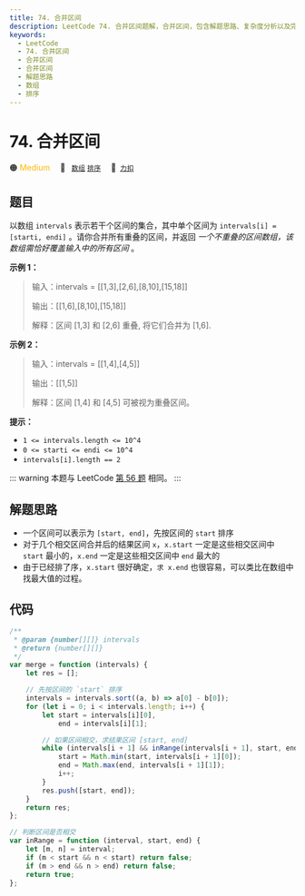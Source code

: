 ```yaml
---
title: 74. 合并区间
description: LeetCode 74. 合并区间题解，合并区间，包含解题思路、复杂度分析以及完整的 JavaScript 代码实现。
keywords:
  - LeetCode
  - 74. 合并区间
  - 合并区间
  - 合并区间
  - 解题思路
  - 数组
  - 排序
---
```


# 74. 合并区间

🟠 <font color=#ffb800>Medium</font>&emsp; 🔖&ensp; [`数组`](/tag/array.md) [`排序`](/tag/sorting.md)&emsp; 🔗&ensp;[`力扣`](https://leetcode.cn/problems/SsGoHC)

## 题目

以数组 `intervals` 表示若干个区间的集合，其中单个区间为 `intervals[i] = [starti, endi]` 。请你合并所有重叠的区间，并返回 _一个不重叠的区间数组，该数组需恰好覆盖输入中的所有区间_ 。

**示例 1：**

> 输入：intervals = [[1,3],[2,6],[8,10],[15,18]]
>
> 输出：[[1,6],[8,10],[15,18]]
>
> 解释：区间 [1,3] 和 [2,6] 重叠, 将它们合并为 [1,6].

**示例 2：**

> 输入：intervals = [[1,4],[4,5]]
>
> 输出：[[1,5]]
>
> 解释：区间 [1,4] 和 [4,5] 可被视为重叠区间。

**提示：**

- `1 <= intervals.length <= 10^4`
- `0 <= starti <= endi <= 10^4`
- `intervals[i].length == 2`

::: warning
本题与 LeetCode [第 56 题](../problem/0056.md) 相同。
:::

## 解题思路

- 一个区间可以表示为 `[start, end]`，先按区间的 `start` 排序
- 对于几个相交区间合并后的结果区间 `x`，`x.start` 一定是这些相交区间中 `start` 最小的，`x.end` 一定是这些相交区间中 `end` 最大的
- 由于已经排了序，`x.start` 很好确定，`求 x.end` 也很容易，可以类比在数组中找最大值的过程。

## 代码

```javascript
/**
 * @param {number[][]} intervals
 * @return {number[][]}
 */
var merge = function (intervals) {
	let res = [];

	// 先按区间的 `start` 排序
	intervals = intervals.sort((a, b) => a[0] - b[0]);
	for (let i = 0; i < intervals.length; i++) {
		let start = intervals[i][0],
			end = intervals[i][1];

		// 如果区间相交，求结果区间 [start, end]
		while (intervals[i + 1] && inRange(intervals[i + 1], start, end)) {
			start = Math.min(start, intervals[i + 1][0]);
			end = Math.max(end, intervals[i + 1][1]);
			i++;
		}
		res.push([start, end]);
	}
	return res;
};

// 判断区间是否相交
var inRange = function (interval, start, end) {
	let [m, n] = interval;
	if (m < start && n < start) return false;
	if (m > end && n > end) return false;
	return true;
};
```
